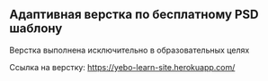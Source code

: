## Адаптивная верстка по бесплатному PSD шаблону

Верстка выполнена исключительно в образовательных целях

Ссылка на верстку: https://yebo-learn-site.herokuapp.com/
